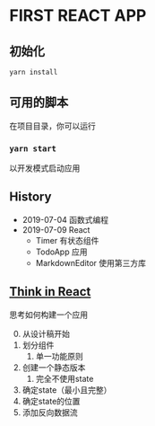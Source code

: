 # FIRST REACT APP

## 初始化

```bash
yarn install
```

## 可用的脚本

在项目目录，你可以运行

### `yarn start`

以开发模式启动应用

## History

- 2019-07-04 函数式编程
- 2019-07-09 React
  - Timer 有状态组件
  - TodoApp 应用
  - MarkdownEditor 使用第三方库

## [Think in React](https://zh-hans.reactjs.org/docs/thinking-in-react.html)

思考如何构建一个应用

0. 从设计稿开始
1. 划分组件
   1. 单一功能原则
2. 创建一个静态版本
   1. 完全不使用state
3. 确定state（最小且完整）
4. 确定state的位置
5. 添加反向数据流